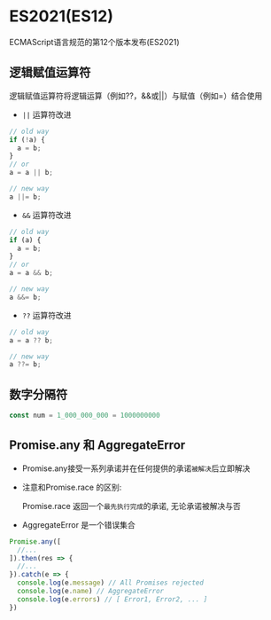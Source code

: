 # ES2021(ES12)

ECMAScript语言规范的第12个版本发布(ES2021)

## 逻辑赋值运算符

逻辑赋值运算符将逻辑运算（例如??，&&或||）与赋值（例如=）结合使用
- `||` 运算符改进
```js
// old way
if (!a) {
  a = b;
}
// or
a = a || b;

// new way
a ||= b;
```
- `&&` 运算符改进
```js
// old way
if (a) {
  a = b;
}
// or
a = a && b;

// new way
a &&= b;
```
- `??` 运算符改进
```js
// old way
a = a ?? b;

// new way
a ??= b;
```

## 数字分隔符

```js
const num = 1_000_000_000 = 1000000000
```


## Promise.any 和 AggregateError

- Promise.any接受一系列承诺并在任何提供的承诺`被解决`后立即解决


- 注意和Promise.race 的区别: 

  Promise.race 返回一个`最先执行完成`的承诺, 无论承诺被解决与否


- AggregateError 是一个错误集合 

```js
Promise.any([
  //...
]).then(res => {
  //...
}).catch(e => {
  console.log(e.message) // All Promises rejected
  console.log(e.name) // AggregateError
  console.log(e.errors) // [ Error1, Error2, ... ]
})
```